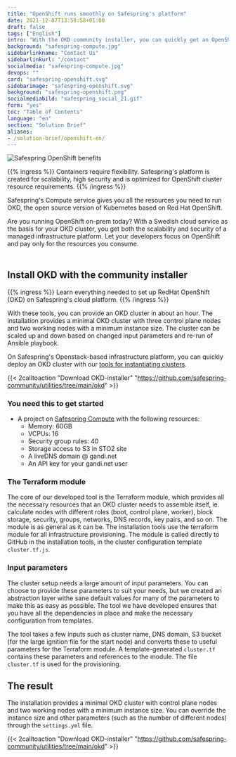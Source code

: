 ```yaml
---
title: "OpenShift runs smoothly on Safespring's platform"
date: 2021-12-07T13:58:58+01:00
draft: false
tags: ["English"]
intro: "With the OKD community installer, you can quickly get an OpenShift cluster up-and-running."
background: "safespring-compute.jpg"
sidebarlinkname: "Contact Us"
sidebarlinkurl: "/contact"
socialmedia: "safespring-compute.jpg"
devops: ""
card: "safespring-openshift.svg"
sidebarimage: "safespring-openshift.svg"
background: "safespring-openshift.png"
socialmediabild: "safespring_social_21.gif"
form: "yes"
toc: "Table of Contents"
language: "en"
section: "Solution Brief"
aliases:
- /solution-brief/openshift-en/
---
```


![Safespring OpenShift benefits](/img/safespring_key-points-openshift-3.svg)

{{% ingress %}}
Containers require flexibility. Safespring's platform is created for scalability, high security and is optimized for OpenShift cluster resource requirements.
{{% /ingress %}}

Safespring's Compute service gives you all the resources you need to run OKD, the open source version of Kubernetes based on Red Hat OpenShift.

Are you running OpenShift on-prem today? With a Swedish cloud service as the basis for your OKD cluster, you get both the scalability and security of a managed infrastructure platform. Let your developers focus on OpenShift and pay only for the resources you consume.

<div style="margin-bottom:50px;"></div>

<script data-theme="solarized-dark" id="asciicast-J98pWS97p1zAHM8L1VFmB7Bre" src="https://asciinema.org/a/J98pWS97p1zAHM8L1VFmB7Bre.js" data-autoplay="true" data-loop="true" data-speed="2" async></script>

## Install OKD with the community installer

{{% ingress %}}
Learn everything needed to set up RedHat OpenShift (OKD) on Safespring's cloud platform.
{{% /ingress %}}

With these tools, you can provide an OKD cluster in about an hour. The installation provides a minimal OKD cluster with three control plane nodes and two working nodes with a minimum instance size. The cluster can be scaled up and down based on changed input parameters and re-run of Ansible playbook.

On Safespring's Openstack-based infrastructure platform, you can quickly deploy an OKD cluster with our [tools for instantiating clusters][1].

{{< 2calltoaction "Download OKD-installer" "https://github.com/safespring-community/utilities/tree/main/okd" >}}

### You need this to get started

- A project on [Safespring Compute](/services/compute/) with the following resources:
  - Memory: 60GB
  - VCPUs: 16
  - Security group rules: 40
  - Storage access to S3 in STO2 site
  - A liveDNS domain @ gandi.net
  - An API key for your gandi.net user

### The Terraform module

The core of our developed tool is the Terraform module, which provides all the necessary resources that an OKD cluster needs to assemble itself, ie. calculate nodes with different roles (boot, control plane, worker), block storage, security, groups, networks, DNS records, key pairs, and so on. The module is as general as it can be. The installation tools use the terraform module for all infrastructure provisioning. The module is called directly to GitHub in the installation tools, in the cluster configuration template `cluster.tf.js`.

### Input parameters

The cluster setup needs a large amount of input parameters. You can choose to provide these parameters to suit your needs, but we created an abstraction layer withe sane default values for many of the parameters to make this as easy as possible. The tool we have developed ensures that you have all the dependencies in place and make the necessary configuration from templates.

The tool takes a few inputs such as cluster name, DNS domain, S3 bucket (for the large ignition file for the start node) and converts these to useful parameters for the Terraform module. A template-generated `cluster.tf` contains these parameters and references to the module. The file `cluster.tf` is used for the provisioning.

## The result

The installation provides a minimal OKD cluster with control plane nodes and two working nodes with a minimum instance size. You can override the instance size and other parameters (such as the number of different nodes) through the `settings.yml` file.

{{< 2calltoaction "Download OKD-installer" "https://github.com/safespring-community/utilities/tree/main/okd" >}}

[1]: https://github.com/safespring-community/utilities/tree/main/okd
